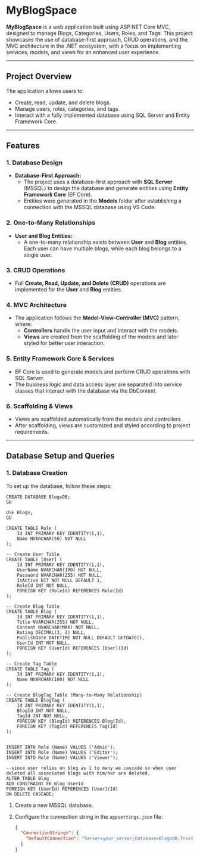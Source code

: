 # MyBlogSpace

**MyBlogSpace** is a web application built using ASP.NET Core MVC, designed to manage Blogs, Categories, Users, Roles, and Tags. This project showcases the use of database-first approach, CRUD operations, and the MVC architecture in the .NET ecosystem, with a focus on implementing services, models, and views for an enhanced user experience.

---

## Project Overview

The application allows users to:

- Create, read, update, and delete blogs.
- Manage users, roles, categories, and tags.
- Interact with a fully implemented database using SQL Server and Entity Framework Core.

---

## Features

### 1. **Database Design**
- **Database-First Approach:** 
  - The project uses a database-first approach with **SQL Server** (MSSQL) to design the database and generate entities using **Entity Framework Core** (EF Core).
  - Entities were generated in the **Models** folder after establishing a connection with the MSSQL database using VS Code.

### 2. **One-to-Many Relationships**
- **User and Blog Entities:** 
  - A one-to-many relationship exists between **User** and **Blog** entities. Each user can have multiple blogs, while each blog belongs to a single user.
  
### 3. **CRUD Operations**
- Full **Create, Read, Update, and Delete (CRUD)** operations are implemented for the **User** and **Blog** entities.
  
### 4. **MVC Architecture**
- The application follows the **Model-View-Controller (MVC)** pattern, where:
  - **Controllers** handle the user input and interact with the models.
  - **Views** are created from the scaffolding of the models and later styled for better user interaction.
  
### 5. **Entity Framework Core & Services**
- EF Core is used to generate models and perform CRUD operations with SQL Server.
- The business logic and data access layer are separated into service classes that interact with the database via the DbContext.

### 6. **Scaffolding & Views**
- Views are scaffolded automatically from the models and controllers.
- After scaffolding, views are customized and styled according to project requirements.

---

## Database Setup and Queries

### 1. **Database Creation**
To set up the database, follow these steps:
```
CREATE DATABASE BlogsDB;
GO

USE Blogs;
GO

CREATE TABLE Role (
    Id INT PRIMARY KEY IDENTITY(1,1),
    Name NVARCHAR(50) NOT NULL
);

-- Create User Table
CREATE TABLE [User] (
    Id INT PRIMARY KEY IDENTITY(1,1),
    UserName NVARCHAR(100) NOT NULL,
    Password NVARCHAR(255) NOT NULL,
    IsActive BIT NOT NULL DEFAULT 1,
    RoleId INT NOT NULL,
    FOREIGN KEY (RoleId) REFERENCES Role(Id)
);

-- Create Blog Table
CREATE TABLE Blog (
    Id INT PRIMARY KEY IDENTITY(1,1),
    Title NVARCHAR(255) NOT NULL,
    Content NVARCHAR(MAX) NOT NULL,
    Rating DECIMAL(3, 2) NULL,
    PublishDate DATETIME NOT NULL DEFAULT GETDATE(),
    UserId INT NOT NULL,
    FOREIGN KEY (UserId) REFERENCES [User](Id)
);

-- Create Tag Table
CREATE TABLE Tag (
    Id INT PRIMARY KEY IDENTITY(1,1),
    Name NVARCHAR(100) NOT NULL
);

-- Create BlogTag Table (Many-to-Many Relationship)
CREATE TABLE BlogTag (
    Id INT PRIMARY KEY IDENTITY(1,1),
    BlogId INT NOT NULL,
    TagId INT NOT NULL,
    FOREIGN KEY (BlogId) REFERENCES Blog(Id),
    FOREIGN KEY (TagId) REFERENCES Tag(Id)
);


INSERT INTO Role (Name) VALUES ('Admin');
INSERT INTO Role (Name) VALUES ('Editor');
INSERT INTO Role (Name) VALUES ('Viewer');

--since user relies on blog as 1 to many we cascade so when user deleted all associated blogs with him/her are deleted.
ALTER TABLE Blog
ADD CONSTRAINT FK_Blog_UserId
FOREIGN KEY (UserId) REFERENCES [User](Id)
ON DELETE CASCADE;
```

1. Create a new MSSQL database.
2. Configure the connection string in the `appsettings.json` file:

   ```json
   {
     "ConnectionStrings": {
       "DefaultConnection": "Server=your_server;Database=BlogsDB;Trusted_Connection=True;"
     }
   }
